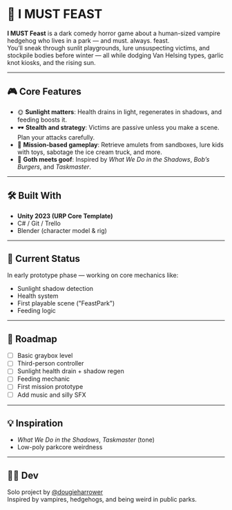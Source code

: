 # 🦔 I MUST FEAST

**I MUST Feast** is a dark comedy horror game about a human-sized vampire hedgehog who lives in a park — and must. always. feast.  
You’ll sneak through sunlit playgrounds, lure unsuspecting victims, and stockpile bodies before winter — all while dodging Van Helsing types, garlic knot kiosks, and the rising sun.

---

## 🎮 Core Features

- 🌞 **Sunlight matters**: Health drains in light, regenerates in shadows, and feeding boosts it.
- 🕶️ **Stealth and strategy**: Victims are passive unless you make a scene. Plan your attacks carefully.
- 🎯 **Mission-based gameplay**: Retrieve amulets from sandboxes, lure kids with toys, sabotage the ice cream truck, and more.
- 🧛 **Goth meets goof**: Inspired by *What We Do in the Shadows*, *Bob’s Burgers*, and *Taskmaster*.

---

## 🛠️ Built With

- **Unity 2023 (URP Core Template)**
- C# / Git / Trello
- Blender (character model & rig)

---

## 🚧 Current Status

In early prototype phase — working on core mechanics like:
- Sunlight shadow detection
- Health system
- First playable scene ("FeastPark")
- Feeding logic

---

## 🎯 Roadmap

- [ ] Basic graybox level
- [ ] Third-person controller
- [ ] Sunlight health drain + shadow regen
- [ ] Feeding mechanic
- [ ] First mission prototype
- [ ] Add music and silly SFX

---

## 💡 Inspiration

- *What We Do in the Shadows*, *Taskmaster* (tone)
- Low-poly parkcore weirdness

---

## 🙋‍♂️ Dev

Solo project by [@dougieharrower](https://github.com/dougieharrower)  
Inspired by vampires, hedgehogs, and being weird in public parks.
